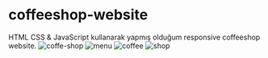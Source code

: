 # coffeeshop-website
HTML CSS &amp; JavaScript kullanarak yapmış olduğum responsive coffeeshop website.
![coffe-shop](https://user-images.githubusercontent.com/76431780/180615506-b3270c7f-a00e-45b1-a9a0-79f9892706e5.jpg)
![menu](https://user-images.githubusercontent.com/76431780/180615510-845eb429-e74f-4198-907f-7b72676be471.jpg)
![coffee](https://user-images.githubusercontent.com/76431780/180615513-70c2dacf-7474-48e2-84d3-61d8db4e7157.jpg)
![shop](https://user-images.githubusercontent.com/76431780/180615514-c83a73f1-675a-4e42-a0c7-b8373bc7fb54.jpg)
